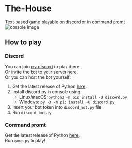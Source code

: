 # The-House
Text-based game playable on discord or in command promt
![console image](https://cdn.discordapp.com/attachments/796810089713106966/831536268466716712/unknown.png)
## How to play
### Discord
You can join [my discord](https://discord.com/invite/4GtgYheGwM) to play there\
Or invite the bot to your server [here](https://discord.com/api/oauth2/authorize?client_id=827587619604267008&permissions=0&scope=bot).\
Or you can host the bot yourself:
1. Get the latest release of Python [here](https://www.python.org/downloads/).
2. Install discord.py in console using:
   * Linux/macOS: `python3 -m pip install -U discord.py` 
   * Windows: `py -3 -m pip install -U discord.py`
3. Insert your bot token into `discord_bot.py` file
4. Run `discord_bot.py`
### Command promt
Get the latest release of Python [here](https://www.python.org/downloads/).\
Run `game.py` to play!
